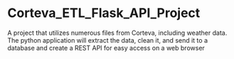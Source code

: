# Corteva_ETL_Flask_API_Project
A project that utilizes numerous files from Corteva, including weather data. The python application will extract the data, clean it, and send it to a database and create a REST API for easy access on a web browser
